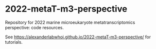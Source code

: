# 2022-metaT-m3-perspective
Repository for 2022 marine microeukaryote metatranscriptomics perspective: code resources.

See https://alexanderlabwhoi.github.io/2022-metaT-m3-perspective/ for tutorials.
